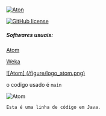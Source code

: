 <h1>  </h1>



[![Aton](https://img.shields.io/badge/-Aton-green)](https://atom.io/)

[![GitHub license](https://img.shields.io/badge/license-MIT-blue.svg)](https://github.com/OgliariNatan/Template-UNOPAR/blob/main/LICENSE)




</p>
<h5> Softwares usuais: </h5><p>
<a href="https://atom.io/">Atom</a> <br/>

<a href="https://www.cs.waikato.ac.nz/ml/index.html">Weka</a> <br/>

[![Atom] (/figure/logo_atom.png)](https://atom.io/)

o codigo usado é `main`

![Atom]("figure/logo_atom")


</p>

~~~java
Esta é uma linha de código em Java.
~~~

